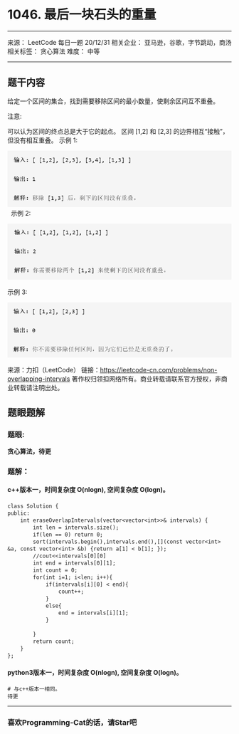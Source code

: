 # 1046. 最后一块石头的重量
***
来源： LeetCode 每日一题 20/12/31
相关企业： 亚马逊，谷歌，字节跳动，商汤
相关标签： 贪心算法
难度： 中等
***
## 题干内容
给定一个区间的集合，找到需要移除区间的最小数量，使剩余区间互不重叠。

注意:

可以认为区间的终点总是大于它的起点。
区间 [1,2] 和 [2,3] 的边界相互“接触”，但没有相互重叠。
示例 1:




![](https://github.com/jinghehehe/pictures/blob/main/435-1.png)
 
示例 2:


![](https://github.com/jinghehehe/pictures/blob/main/435-2.png)

示例 3:

![](https://github.com/jinghehehe/pictures/blob/main/435-3.png)

来源：力扣（LeetCode）
链接：https://leetcode-cn.com/problems/non-overlapping-intervals
著作权归领扣网络所有。商业转载请联系官方授权，非商业转载请注明出处。

## 题眼题解
### 题眼:
**贪心算法，待更**

### 题解：
#### c++版本一，时间复杂度 O(nlogn), 空间复杂度 O(logn)。
```language
class Solution {
public:
    int eraseOverlapIntervals(vector<vector<int>>& intervals) {
        int len = intervals.size();
        if(len == 0) return 0;
        sort(intervals.begin(),intervals.end(),[](const vector<int> &a, const vector<int> &b) {return a[1] < b[1]; });
        //cout<<intervals[0][0]       
        int end = intervals[0][1];
        int count = 0;
        for(int i=1; i<len; i++){
            if(intervals[i][0] < end){
                count++;
            }
            else{
                end = intervals[i][1];
            }
                
        }
        return count;
    }
};
```

#### python3版本一，时间复杂度 O(nlogn), 空间复杂度 O(logn)。
```language
# 与c++版本一相同。
待更
```
***

### **喜欢Programming-Cat的话，请Star吧**



